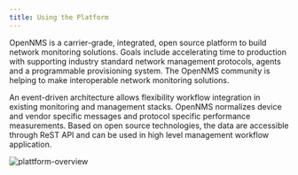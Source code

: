 ```yaml
---
title: Using the Platform
---
```


OpenNMS is a carrier-grade, integrated, open source platform to build network monitoring solutions.
Goals include accelerating time to production with supporting industry standard network management protocols, agents and a programmable provisioning system.
The OpenNMS community is helping to make interoperable network monitoring solutions.

An event-driven architecture allows flexibility workflow integration in existing monitoring and management stacks.
OpenNMS normalizes device and vendor specific messages and protocol specific performance measurements.
Based on open source technologies, the data are accessible through ReST API and can be used in high level management workflow application.

![plattform-overview](/images/platform-plugin-overview.png)

